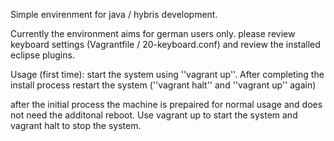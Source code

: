 Simple envirenment for java / hybris development.

Currently the environment aims for german users only. please review keyboard settings (Vagrantfile / 20-keyboard.conf) and review the installed eclipse plugins.

Usage (first time):
start the system using ''vagrant up''. After completing the install process restart the system (''vagrant halt'' and ''vagrant up'' again)

after the initial process the machine is prepaired for normal usage and does not need the additonal reboot. Use 
    vagrant up 
to start the system and 
    vagrant halt
to stop the system.
